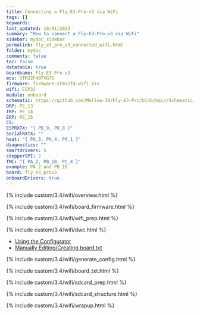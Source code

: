 ```yaml
---
title: Connecting a Fly-E3-Pro-v3 via WiFi
tags: []
keywords: 
last_updated: 18/01/2023
summary: "How to connect a Fly-E3-Pro-v3 via WiFi"
sidebar: mydoc_sidebar
permalink: fly_e3_pro_v3_connected_wifi.html
folder: mydoc
comments: false
toc: false
datatable: true
boardname: Fly-E3-Pro-v3
mcu: STM32F407VGT6
firmware: firmware-stm32f4-wifi.bin
wifi: ESP32
module: onboard
schematic: https://github.com/Mellow-3D/Fly-E3-Pro/blob/main/Schematic/Schematic_E3-PRO.pdf
DRP: PE_13
TRP: PE_14
ERP: PE_15
CS:
ESPRXTX: "{ PD_9, PD_8 }"
SerialRXTX: ""
heat: "{ PA_3, PA_4, PA_1 }"
diagnostics: ""
smartdrivers: 5
stepperSPI: 2
TMC: "{ PA_2, PB_10, PC_4 }"
example: PA_2 and PB_10
board: fly_e3_prov3
onboardDrivers: true
---
```


{% include custom/3.4/wifi/overview.html %}

{% include custom/3.4/wifi/board_firmware.html %}

{% include custom/3.4/wifi/wifi_prep.html %}

{% include custom/3.4/wifi/dwc.html %}

<ul id="profileTabs" class="nav nav-tabs">
    <li class="active"><a class="noCrossRef" href="#generate" data-toggle="tab">Using the Configurator</a></li>
    <li><a class="noCrossRef" href="#manual" data-toggle="tab">Manually Editing/Creating board.txt</a></li>
</ul>
  <div class="tab-content">
<div role="tabpanel" class="tab-pane active" id="generate" markdown="1">

{% include custom/3.4/wifi/generate_config.html %}

</div>

<div role="tabpanel" class="tab-pane" id="manual" markdown="1">

{% include custom/3.4/wifi/board_txt.html %}

</div>

</div>

{% include custom/3.4/wifi/sdcard_prep.html %}

{% include custom/3.4/wifi/sdcard_structure.html %}

{% include custom/3.4/wifi/wrapup.html %}
